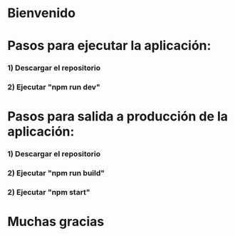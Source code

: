 # Bienvenido

# Pasos para ejecutar la aplicación:
### 1) Descargar el repositorio
### 2) Ejecutar "npm run dev"

# Pasos para salida a producción de la aplicación:
### 1) Descargar el repositorio
### 2) Ejecutar "npm run build"
### 2) Ejecutar "npm start"

# Muchas gracias